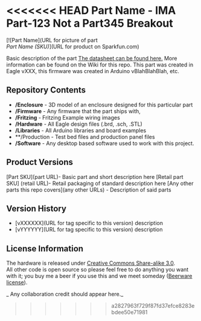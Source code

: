 <<<<<<< HEAD
Part Name - IMA Part-123 Not a Part345 Breakout
========================================

[![Part Name](URL for picture of part  
*Part Name (SKU)*](URL for product on Sparkfun.com)

Basic description of the part [The datasheet can be found here.](http://dlnmh9ip6v2uc.cloudfront.net/datasheets/Sensors/IMU/PS-MPU-9150A.pdf)
More information can be found on the Wiki for this repo. 
This part was created in Eagle vXXX, this firmware was created in Arduino vBlahBlahBlah, etc. 

Repository Contents
-------------------

* **/Enclosure** - 3D model of an enclosure designed for this particular part
* **/Firmware** - Any firmware that the part ships with, 
* **/Fritzing** - Fritzing Example wiring images
* **/Hardware** - All Eagle design files (.brd, .sch, .STL)
* **/Libraries** - All Arduino libraries and board examples
* **/Production - Test bed files and production panel files
* **/Software** - Any desktop based software used to work with this project.

Product Versions
----------------
[Part SKU](part URL)- Basic part and short description here
[Retail part SKU] (retail URL)- Retail packaging of standard description here
[Any other parts this repo covers](any other URLs) - Description of said parts

Version History
---------------
* [vXXXXXX](URL for tag specific to this version) description 
* [vYYYYYY](URL for tag specific to this version) description

License Information
-------------------
The hardware is released under [Creative Commons Share-alike 3.0](http://creativecommons.org/licenses/by-sa/3.0/).  
All other code is open source so please feel free to do anything you want with it; you buy me a beer if you use this and we meet someday ([Beerware license](http://en.wikipedia.org/wiki/Beerware)).

_ Any collaboration credit should appear here._

>>>>>>> a2827963f729f87fd37efce8283ebdee50e71981

